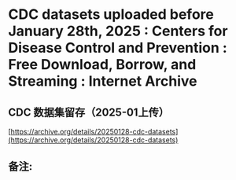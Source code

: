 # CDC datasets uploaded before January 28th, 2025 : Centers for Disease Control and Prevention : Free Download, Borrow, and Streaming : Internet Archive
## CDC 数据集留存（2025-01上传）
 [https://archive.org/details/20250128-cdc-datasets](https://archive.org/details/20250128-cdc-datasets) 
 ## 备注: